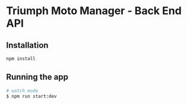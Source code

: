 # Triumph Moto Manager - Back End API

## Installation

```bash
npm install
```

## Running the app

```bash
# watch mode
$ npm run start:dev
```
